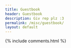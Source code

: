 ```yaml
---
title: Guestbook
header: Guestbook
description: Giv rep plz :3
permalink: /misc/guestbook/
layout: default
---
```


{% include comments.html %}